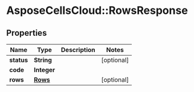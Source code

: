 # AsposeCellsCloud::RowsResponse

## Properties
Name | Type | Description | Notes
------------ | ------------- | ------------- | -------------
**status** | **String** |  | [optional] 
**code** | **Integer** |  | 
**rows** | [**Rows**](Rows.md) |  | [optional] 


